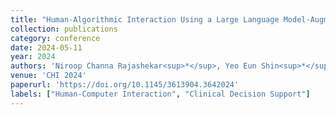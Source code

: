```yaml
---
title: "Human-Algorithmic Interaction Using a Large Language Model-Augmented Artificial Intelligence Clinical Decision Support System"
collection: publications
category: conference
date: 2024-05-11
year: 2024
authors: 'Niroop Channa Rajashekar<sup>*</sup>, Yeo Eun Shin<sup>*</sup>, <u>Yuan Pu</u><sup>*</sup>, Sunny Chung, Kisung You, Mauro Giuffre, Colleen E Chan, Theo Saarinen, Allen Hsiao, Jasjeet Sekhon, Ambrose H Wong, Leigh V Evans, Rene F. Kizilcec, Loren Laine, Terika Mccall, Dennis Shung'
venue: 'CHI 2024'
paperurl: 'https://doi.org/10.1145/3613904.3642024'
labels: ["Human-Computer Interaction", "Clinical Decision Support"]
--- 
```

